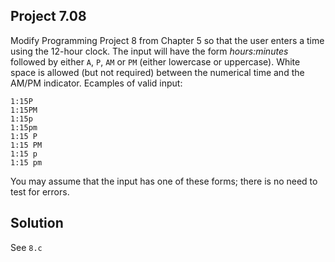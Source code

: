 ## Project 7.08

Modify Programming Project 8 from Chapter 5 so that the user enters a time using the 12-hour clock. The input will have the form *hours:minutes* followed by either `A`, `P`, `AM` or `PM` (either lowercase or uppercase). White space is allowed (but not required) between the numerical time and the AM/PM indicator. Ecamples of valid input:

```
1:15P
1:15PM
1:15p
1:15pm
1:15 P
1:15 PM
1:15 p
1:15 pm
```

You may assume that the input has one of these forms; there is no need to test for errors.

## Solution

See `8.c`

